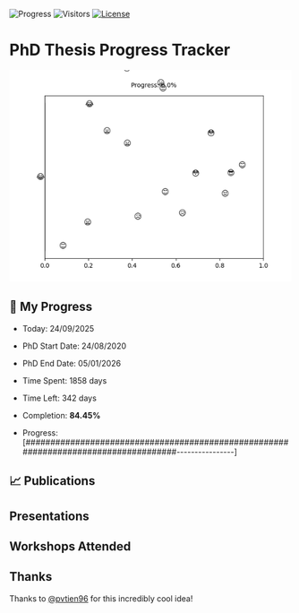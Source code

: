![Progress](https://img.shields.io/badge/Progress-84.45%25-42ac5a?style=flat-square)
![Visitors](https://api.visitorbadge.io/api/combined?path=https%3A%2F%2Fgithub.com%2Fpvtien96%2FPhD_Thesis_Tracker&label=Views&labelColor=%2337d67a&countColor=%23ff8a65&style=flat-square)
[![License](https://img.shields.io/badge/License-Apache_2.0-blue.svg)](https://opensource.org/licenses/Apache-2.0)

# PhD Thesis Progress Tracker

<td style="width: 10%; padding: 10px; border: none;">
      <img src="progress.gif" alt="Progress" style="height: 10%">
</td>

## :calendar: My Progress

- Today: 24/09/2025
- PhD Start Date: 24/08/2020
- PhD End Date: 05/01/2026

- Time Spent: 1858 days
- Time Left: 342 days
- Completion: <b>84.45%</b>
- Progress: [####################################################################################----------------]

## 📈 Publications

## Presentations

## Workshops Attended

## Thanks

Thanks to [@pvtien96](https://github.com/pvtien96) for this incredibly cool idea!
